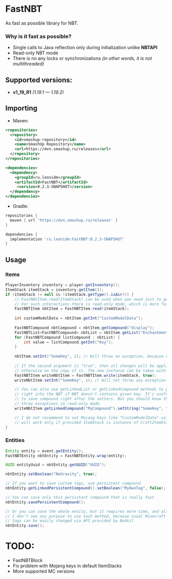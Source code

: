 # FastNBT
As fast as possible library for NBT.

### Why is it fast as possible?
* Single calls to Java reflection only during initialization unlike **NBTAPI**
* Read-only NBT mode
* There is no any locks or synchronizations _(in other words, it is not multithreaded)_

## Supported versions:
* **v1_19_R1** *(1.19.1 — 1.19.2)*

## Importing

* Maven:
```xml
<repositories>
  <repository>
    <id>smashup-repository</id>
    <name>SmashUp Repository</name>
    <url>https://mvn.smashup.ru/releases</url>
  </repository>
</repositories>

<dependencies>
  <dependency>
    <groupId>ru.leonidm</groupId>
    <artifactId>FastNBT</artifactId>
     <version>0.2.3-SNAPSHOT</version>
  </dependency>
</dependencies>
```

* Gradle:
```groovy
repositories {
  maven { url 'https://mvn.smashup.ru/releases' }
}

dependencies {
  implementation 'ru.leonidm:FastNBT:0.2.3-SNAPSHOT'
}
```

## Usage
### Items
```java
PlayerInventory inventory = player.getInventory();
ItemStack itemStack = inventory.getItem(1);
if (itemStack != null && !itemStack.getType().isAir()) {
    // FastNBtItem.read(ItemStack) can be used when you need just to get some values and no more.
    // For such interactions there is read-only mode, which is more faster in specific cases than read-write mode
    FastNBTItem nbtItem = FastNBTItem.read(itemStack);
    
    int customModelData = nbtItem.getInt("CustomModelData");
    
    FastNBTCompound nbtCompound = nbtItem.getCompound("display");
    FastNBTList<FastNBTCompound> nbtList = nbtItem.getList("Enchantments", FastNBTType.COMPOUND);
    for (FastNBTCompound listCompound : nbtList) {
        int value = listCompound.getInt("Key");
    }
    
    nbtItem.setInt("SomeKey", 1); // Will throw an exception, because nbtItem is read-only
    
    // If the second argument is "true", then all changes will be applied on given ItemStack,
    // otherwise on the copy of it. The new instance can be taken with method FastNBTItem#getOrigin().
    FastNBTItem writeNbtItem = FastNBTItem.write(itemStack, true);
    writeNbtItem.setInt("SomeKey", 1); // Will not throw any exception

    // You can also use getLinkedList or getLinkedCompound methods to put required entity
    // right into the NBT if NBT doesn't contains given key. It's useful when you are going\
    // to save compound right after the setters. But you should know that these methods will
    // throw exceptions in read-only mode.
    writeNbtItem.getLinkedCompound("MyCompound").setString("SomeKey", "SomeValue");

    // I do not recommend to set Mojang keys like "CustomModelData" using FastNBTItem, because it will
    // will work only if provided ItemStack is instance of CraftItemStack, which is not always true.
}
```

### Entities
```java
Entity entity = event.getEntity();
FastNBTEntity nbtEntity = FastNBTEntity.wrap(entity);

UUID entityUuid = nbtEntity.getUUID("UUID");

nbtEntity.setBoolean("NoGravity", true);

// If you want to save custom tags, use persistent compound
nbtEntity.getLinkedPersistentCompound().setBoolean("MyOwnTag", false);

// You can save only this persistent compound that is really fast 
nbtEntity.savePersistentCompound();

// Or you can save the whole entity, but it requires more time, and also
// I don't see any purpose to use such method, because usual Minecraft
// tags can be easily changed via API provided by Bukkit
nbtEntity.save();
```

# TODO:
* FastNBTBlock
* Fix problem with Mojang keys in default ItemStacks
* More supported MC versions
